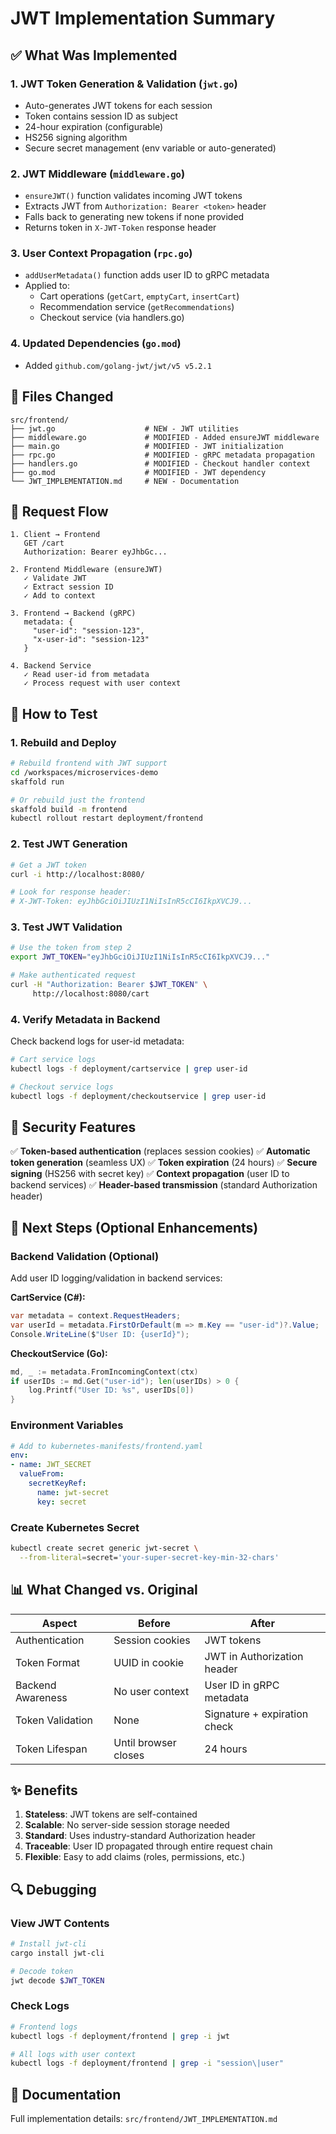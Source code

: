 # JWT Implementation Summary

## ✅ What Was Implemented

### 1. **JWT Token Generation & Validation** (`jwt.go`)
- Auto-generates JWT tokens for each session
- Token contains session ID as subject
- 24-hour expiration (configurable)
- HS256 signing algorithm
- Secure secret management (env variable or auto-generated)

### 2. **JWT Middleware** (`middleware.go`)
- `ensureJWT()` function validates incoming JWT tokens
- Extracts JWT from `Authorization: Bearer <token>` header
- Falls back to generating new tokens if none provided
- Returns token in `X-JWT-Token` response header

### 3. **User Context Propagation** (`rpc.go`)
- `addUserMetadata()` function adds user ID to gRPC metadata
- Applied to:
  - Cart operations (`getCart`, `emptyCart`, `insertCart`)
  - Recommendation service (`getRecommendations`)
  - Checkout service (via handlers.go)

### 4. **Updated Dependencies** (`go.mod`)
- Added `github.com/golang-jwt/jwt/v5 v5.2.1`

## 📝 Files Changed

```
src/frontend/
├── jwt.go                    # NEW - JWT utilities
├── middleware.go             # MODIFIED - Added ensureJWT middleware
├── main.go                   # MODIFIED - JWT initialization
├── rpc.go                    # MODIFIED - gRPC metadata propagation
├── handlers.go               # MODIFIED - Checkout handler context
├── go.mod                    # MODIFIED - JWT dependency
└── JWT_IMPLEMENTATION.md     # NEW - Documentation
```

## 🔄 Request Flow

```
1. Client → Frontend
   GET /cart
   Authorization: Bearer eyJhbGc...
   
2. Frontend Middleware (ensureJWT)
   ✓ Validate JWT
   ✓ Extract session ID
   ✓ Add to context
   
3. Frontend → Backend (gRPC)
   metadata: {
     "user-id": "session-123",
     "x-user-id": "session-123"
   }
   
4. Backend Service
   ✓ Read user-id from metadata
   ✓ Process request with user context
```

## 🚀 How to Test

### 1. Rebuild and Deploy

```bash
# Rebuild frontend with JWT support
cd /workspaces/microservices-demo
skaffold run

# Or rebuild just the frontend
skaffold build -m frontend
kubectl rollout restart deployment/frontend
```

### 2. Test JWT Generation

```bash
# Get a JWT token
curl -i http://localhost:8080/

# Look for response header:
# X-JWT-Token: eyJhbGciOiJIUzI1NiIsInR5cCI6IkpXVCJ9...
```

### 3. Test JWT Validation

```bash
# Use the token from step 2
export JWT_TOKEN="eyJhbGciOiJIUzI1NiIsInR5cCI6IkpXVCJ9..."

# Make authenticated request
curl -H "Authorization: Bearer $JWT_TOKEN" \
     http://localhost:8080/cart
```

### 4. Verify Metadata in Backend

Check backend logs for user-id metadata:
```bash
# Cart service logs
kubectl logs -f deployment/cartservice | grep user-id

# Checkout service logs
kubectl logs -f deployment/checkoutservice | grep user-id
```

## 🔐 Security Features

✅ **Token-based authentication** (replaces session cookies)
✅ **Automatic token generation** (seamless UX)
✅ **Token expiration** (24 hours)
✅ **Secure signing** (HS256 with secret key)
✅ **Context propagation** (user ID to backend services)
✅ **Header-based transmission** (standard Authorization header)

## 🎯 Next Steps (Optional Enhancements)

### Backend Validation (Optional)
Add user ID logging/validation in backend services:

**CartService (C#):**
```csharp
var metadata = context.RequestHeaders;
var userId = metadata.FirstOrDefault(m => m.Key == "user-id")?.Value;
Console.WriteLine($"User ID: {userId}");
```

**CheckoutService (Go):**
```go
md, _ := metadata.FromIncomingContext(ctx)
if userIDs := md.Get("user-id"); len(userIDs) > 0 {
    log.Printf("User ID: %s", userIDs[0])
}
```

### Environment Variables
```yaml
# Add to kubernetes-manifests/frontend.yaml
env:
- name: JWT_SECRET
  valueFrom:
    secretKeyRef:
      name: jwt-secret
      key: secret
```

### Create Kubernetes Secret
```bash
kubectl create secret generic jwt-secret \
  --from-literal=secret='your-super-secret-key-min-32-chars'
```

## 📊 What Changed vs. Original

| Aspect | Before | After |
|--------|--------|-------|
| Authentication | Session cookies | JWT tokens |
| Token Format | UUID in cookie | JWT in Authorization header |
| Backend Awareness | No user context | User ID in gRPC metadata |
| Token Validation | None | Signature + expiration check |
| Token Lifespan | Until browser closes | 24 hours |

## ✨ Benefits

1. **Stateless**: JWT tokens are self-contained
2. **Scalable**: No server-side session storage needed
3. **Standard**: Uses industry-standard Authorization header
4. **Traceable**: User ID propagated through entire request chain
5. **Flexible**: Easy to add claims (roles, permissions, etc.)

## 🔍 Debugging

### View JWT Contents
```bash
# Install jwt-cli
cargo install jwt-cli

# Decode token
jwt decode $JWT_TOKEN
```

### Check Logs
```bash
# Frontend logs
kubectl logs -f deployment/frontend | grep -i jwt

# All logs with user context
kubectl logs -f deployment/frontend | grep -i "session\|user"
```

## 📖 Documentation

Full implementation details: `src/frontend/JWT_IMPLEMENTATION.md`

